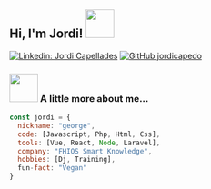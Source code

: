 <h2> Hi, I'm Jordi! <img src="https://media.giphy.com/media/UowWJdCjKLFF15Rmet/giphy.gif" width="50"></h2>










[![Linkedin: Jordi Capellades](https://img.shields.io/badge/-jordicapellades-blue?style=flat-square&logo=Linkedin&logoColor=white&link=https://www.linkedin.com/in/jordicapellades/)](https://www.linkedin.com/in/kapatiuska/)
[![GitHub jordicapedo](https://img.shields.io/github/followers/jordicapedo?label=follow&style=social)](https://github.com/jordicapedo)


### <img src="https://media.giphy.com/media/VgCDAzcKvsR6OM0uWg/giphy.gif" width="50"> A little more about me...  

```javascript
const jordi = {
  nickname: "george",
  code: [Javascript, Php, Html, Css],
  tools: [Vue, React, Node, Laravel],  
  company: "FHIOS Smart Knowledge",
  hobbies: [Dj, Training],
  fun-fact: "Vegan"
}
```




<!--
**jordicapedo/jordicapedo** is a ✨ _special_ ✨ repository because its `README.md` (this file) appears on your GitHub profile.

Here are some ideas to get you started:

- 🔭 I’m currently working on ...
- 🌱 I’m currently learning ...
- 👯 I’m looking to collaborate on ...
- 🤔 I’m looking for help with ...
- 💬 Ask me about ...
- 📫 How to reach me: ...
- 😄 Pronouns: ...
- ⚡ Fun fact: ...
-->
